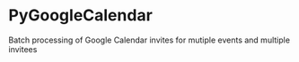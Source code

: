 # PyGoogleCalendar
Batch processing of Google Calendar invites for mutiple events and multiple invitees
